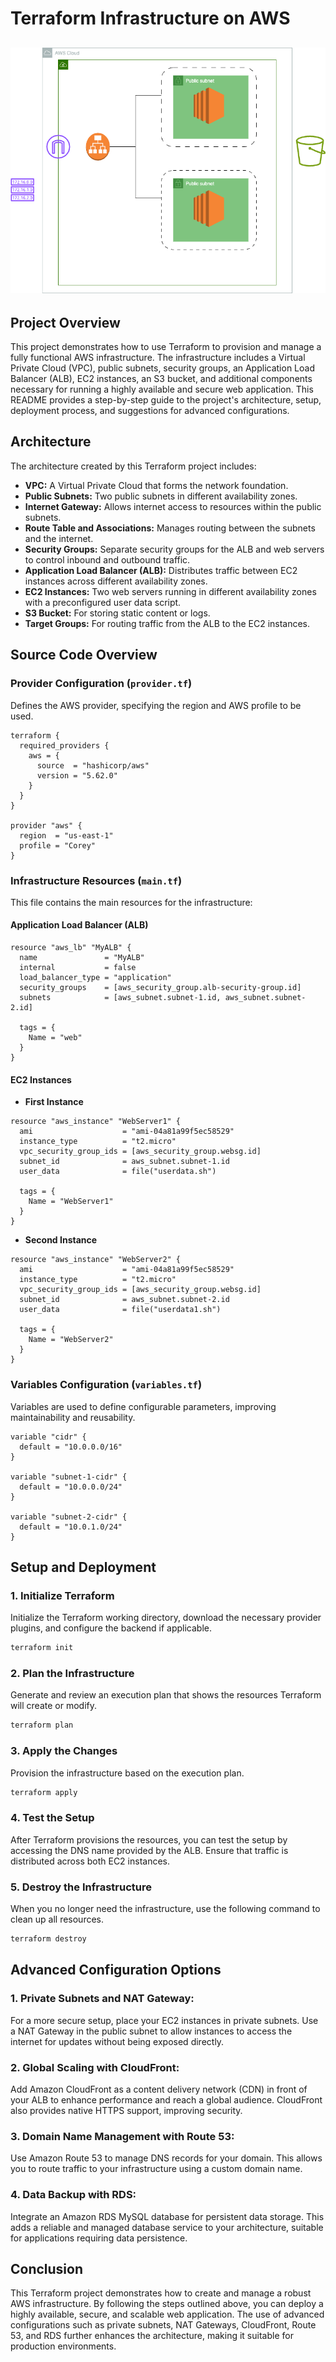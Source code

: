 # **Terraform Infrastructure on AWS**

![Alt text](Full-Architecture.png)
----


## **Project Overview**
This project demonstrates how to use Terraform to provision and manage a fully functional AWS infrastructure. The infrastructure includes a Virtual Private Cloud (VPC), public subnets, security groups, an Application Load Balancer (ALB), EC2 instances, an S3 bucket, and additional components necessary for running a highly available and secure web application. This README provides a step-by-step guide to the project's architecture, setup, deployment process, and suggestions for advanced configurations.

## **Architecture**
The architecture created by this Terraform project includes:
- **VPC:** A Virtual Private Cloud that forms the network foundation.
- **Public Subnets:** Two public subnets in different availability zones.
- **Internet Gateway:** Allows internet access to resources within the public subnets.
- **Route Table and Associations:** Manages routing between the subnets and the internet.
- **Security Groups:** Separate security groups for the ALB and web servers to control inbound and outbound traffic.
- **Application Load Balancer (ALB):** Distributes traffic between EC2 instances across different availability zones.
- **EC2 Instances:** Two web servers running in different availability zones with a preconfigured user data script.
- **S3 Bucket:** For storing static content or logs.
- **Target Groups:** For routing traffic from the ALB to the EC2 instances.

## **Source Code Overview**

### **Provider Configuration (`provider.tf`)**
Defines the AWS provider, specifying the region and AWS profile to be used.

```hcl
terraform {
  required_providers {
    aws = {
      source  = "hashicorp/aws"
      version = "5.62.0"
    }
  }
}

provider "aws" {
  region  = "us-east-1"
  profile = "Corey"
}
```

### **Infrastructure Resources (`main.tf`)**
This file contains the main resources for the infrastructure:

#### **Application Load Balancer (ALB)**
```hcl
resource "aws_lb" "MyALB" {
  name               = "MyALB"
  internal           = false
  load_balancer_type = "application"
  security_groups    = [aws_security_group.alb-security-group.id]
  subnets            = [aws_subnet.subnet-1.id, aws_subnet.subnet-2.id]

  tags = {
    Name = "web"
  }
}
```

#### **EC2 Instances**
- **First Instance**
```hcl
resource "aws_instance" "WebServer1" {
  ami                    = "ami-04a81a99f5ec58529"
  instance_type          = "t2.micro"
  vpc_security_group_ids = [aws_security_group.websg.id]
  subnet_id              = aws_subnet.subnet-1.id
  user_data              = file("userdata.sh")

  tags = {
    Name = "WebServer1"
  }
}
```

- **Second Instance**
```hcl
resource "aws_instance" "WebServer2" {
  ami                    = "ami-04a81a99f5ec58529"
  instance_type          = "t2.micro"
  vpc_security_group_ids = [aws_security_group.websg.id]
  subnet_id              = aws_subnet.subnet-2.id
  user_data              = file("userdata1.sh")

  tags = {
    Name = "WebServer2"
  }
}
```

### **Variables Configuration (`variables.tf`)**
Variables are used to define configurable parameters, improving maintainability and reusability.

```hcl
variable "cidr" {
  default = "10.0.0.0/16"
}

variable "subnet-1-cidr" {
  default = "10.0.0.0/24"
}

variable "subnet-2-cidr" {
  default = "10.0.1.0/24"
}
```

## **Setup and Deployment**

### **1. Initialize Terraform**
Initialize the Terraform working directory, download the necessary provider plugins, and configure the backend if applicable.

```bash
terraform init
```

### **2. Plan the Infrastructure**
Generate and review an execution plan that shows the resources Terraform will create or modify.

```bash
terraform plan
```

### **3. Apply the Changes**
Provision the infrastructure based on the execution plan.

```bash
terraform apply
```

### **4. Test the Setup**
After Terraform provisions the resources, you can test the setup by accessing the DNS name provided by the ALB. Ensure that traffic is distributed across both EC2 instances.

### **5. Destroy the Infrastructure**
When you no longer need the infrastructure, use the following command to clean up all resources.

```bash
terraform destroy
```

## **Advanced Configuration Options**

### **1. **Private Subnets and NAT Gateway:****
For a more secure setup, place your EC2 instances in private subnets. Use a NAT Gateway in the public subnet to allow instances to access the internet for updates without being exposed directly.

### **2. **Global Scaling with CloudFront:****
Add Amazon CloudFront as a content delivery network (CDN) in front of your ALB to enhance performance and reach a global audience. CloudFront also provides native HTTPS support, improving security.

### **3. **Domain Name Management with Route 53:****
Use Amazon Route 53 to manage DNS records for your domain. This allows you to route traffic to your infrastructure using a custom domain name.

### **4. **Data Backup with RDS:****
Integrate an Amazon RDS MySQL database for persistent data storage. This adds a reliable and managed database service to your architecture, suitable for applications requiring data persistence.

## **Conclusion**
This Terraform project demonstrates how to create and manage a robust AWS infrastructure. By following the steps outlined above, you can deploy a highly available, secure, and scalable web application. The use of advanced configurations such as private subnets, NAT Gateways, CloudFront, Route 53, and RDS further enhances the architecture, making it suitable for production environments.

